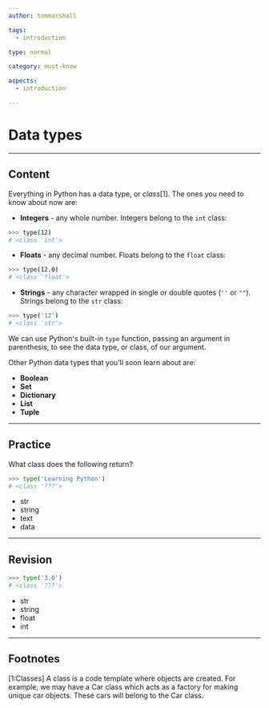 ```yaml
---
author: tommarshall

tags:
  - introduction

type: normal

category: must-know

aspects:
  - introduction

---
```


# Data types

---
## Content

Everything in Python has a data type, or *class*[1]. The ones you need to know about now are:

- **Integers** - any whole number. Integers belong to the `int` class:

```bash
>>> type(12)
# <class 'int'>
```

- **Floats** - any decimal number. Floats belong to the `float` class:

```bash
>>> type(12.0)
# <class 'float'>
```

- **Strings** - any character wrapped in single or double quotes (`''` or `""`). Strings belong to the `str` class:

```bash
>>> type('12')
# <class 'str'>
```

We can use Python's built-in `type` function, passing an argument in parenthesis, to see the data type, or class, of our argument. 

Other Python data types that you'll soon learn about are:
- **Boolean**
- **Set**
- **Dictionary**
- **List**
- **Tuple**

---
## Practice

What class does the following return?

```python
>>> type('Learning Python')
# <class '???'>
```
* str
* string
* text
* data

---
## Revision

```python
>>> type('3.0')
# <class '???'>
```
* str
* string
* float
* int

---
## Footnotes

[1:Classes]
A class is a code template where objects are created. For example, we may have a Car class which acts as a factory for making unique car objects. These cars will belong to the Car class.